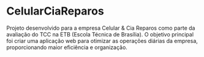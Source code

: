 # CelularCiaReparos
Projeto desenvolvido para a empresa Celular &amp; Cia Reparos como parte da avaliação do TCC na ETB (Escola Técnica de Brasília). O objetivo principal foi criar uma aplicação web para otimizar as operações diárias da empresa, proporcionando maior eficiência e organização.

